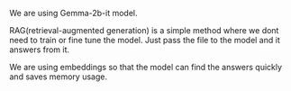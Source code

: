 We are using Gemma-2b-it model.

RAG(retrieval-augmented generation) is a simple method where we dont need to train or fine tune the model. Just pass the file to the model and it answers from it.

We are using embeddings so that the model can find the answers quickly and saves memory usage.
